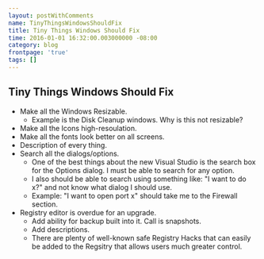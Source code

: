```yaml
---
layout: postWithComments
name: TinyThingsWindowsShouldFix
title: Tiny Things Windows Should Fix
time: 2016-01-01 16:32:00.003000000 -08:00
category: blog
frontpage: 'true'
tags: []
---
```


## Tiny Things Windows Should Fix

- Make all the Windows Resizable.
	- Example is the Disk Cleanup windows. Why is this not resizable?
- Make all the Icons high-resoulation.
- Make all the fonts look better on all screens.
- Description of every thing.
- Search all the dialogs/options.
	- One of the best things about the new Visual Studio is the search box for the Options dialog. I must be able to search for any option.
	- I also should be able to search using something like: "I want to do x?" and not know what dialog I should use.
	- Example: "I want to open port x" should take me to the Firewall section.
- Registry editor is overdue for an upgrade.
	- Add ability for backup built into it. Call is snapshots.
	- Add descriptions.
	- There are plenty of well-known safe Registry Hacks that can easily be added to the Regsitry that allows users much greater control.